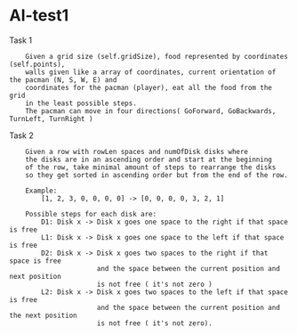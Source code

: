 # AI-test1
Task 1
        
        Given a grid size (self.gridSize), food represented by coordinates (self.points),
        walls given like a array of coordinates, current orientation of the pacman (N, S, W, E) and
        coordinates for the pacman (player), eat all the food from the grid
        in the least possible steps.
        The pacman can move in four directions( GoForward, GoBackwards, TurnLeft, TurnRight )
        
Task 2

        Given a row with rowLen spaces and numOfDisk disks where
        the disks are in an ascending order and start at the beginning
        of the row, take minimal amount of steps to rearrange the disks
        so they get sorted in ascending order but from the end of the row.

        Example:
            [1, 2, 3, 0, 0, 0, 0] -> [0, 0, 0, 0, 3, 2, 1]

        Possible steps for each disk are:
            D1: Disk x -> Disk x goes one space to the right if that space is free
            L1: Disk x -> Disk x goes one space to the left if that space is free
            D2: Disk x -> Disk x goes two spaces to the right if that space is free
                          and the space between the current position and next position
                          is not free ( it's not zero )
            L2: Disk x -> Disk x goes two spaces to the left if that space is free
                          and the space between the current position and the next position
                          is not free ( it's not zero).

